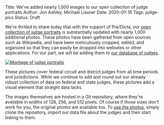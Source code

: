 Title: We've added nearly 1,000 images to our open collection of judge portraits
Author: Jon Ashley, Michael Lissner
Date: 2020-01-16
Tags: judge-pics
Status: Draft


We're thrilled to share today that with the support of Pre/Dicta, our [open collection of judge portraits][judge-git] is substantially updated with nearly 1,000 additional photos. These photos have been gathered from open sources such as Wikipedia, and have been meticulously cropped, edited, and organized so that they can easily be dropped into websites or other applications. For our part, we will be adding them to [our database of judges][judge-db].

[judge-git]: https://github.com/freelawproject/judge-pics
[judge-db]: {filename}/pages/judge_database.md

<div class="text-center v-offset-below-2 v-offset-above-2">
  <a href="{static}/images/judges/montage-full.jpeg">
    <img src="{static}/images/judges/montage-small.jpeg"
         alt="Montage of judge portraits"
         class="img-responsive border"/>
 </a>
</div>


These pictures cover federal circuit and district judges from all time periods and jurisdictions.  While we continue to add and round out our already robust collection of data on federal and state judges, these pictures add a visual  element that straight data lacks.

The images themselves are hosted in a Git repository, where they're available in widths of 128, 256, and 512 pixels. Of course if those sizes don't work for you, the original photos are available too. To [use the photos][install], simply clone the repository, import our data file about the judges and then start linking to them.

[install]: https://github.com/freelawproject/judge-pics#installation


